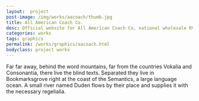 ```yaml
---
layout:  project
post-image: /img/works/aacoach/thumb.jpg
title: All American Coach Co.
desc: Official website for All American Coach Co, national wholesale RV &amp; RV parts dealer.
categories: works
tags: graphics
permalink: /works/graphics/aacoach.html
bodyclass: project works
---
```

Far far away, behind the word mountains, far from the countries Vokalia and Consonantia, there live the blind texts. Separated they live in Bookmarksgrove right at the coast of the Semantics, a large language ocean. A small river named Duden flows by their place and supplies it with the necessary regelialia.